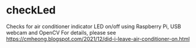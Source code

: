 # checkLed
Checks for air conditioner indicator LED on/off using Raspberry Pi, USB webcam and OpenCV
For details, please see
https://cmheong.blogspot.com/2021/12/did-i-leave-air-conditioner-on.html
